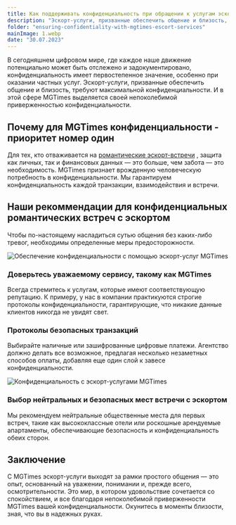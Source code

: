 ```yaml
---
title: Как поддерживать конфиденциальность при обращении к услугам эскорта
description: "Эскорт-услуги, призванные обеспечить общение и близость, требуют максимальной конфиденциальности. И в этой сфере MGTimes выделяется своей непоколебимой приверженностью конфиденциальности"
folder: "ensuring-confidentiality-with-mgtimes-escort-services"
mainImage: 1.webp
date: "30.07.2023"
---
```


В сегодняшнем цифровом мире, где каждое наше движение потенциально может быть отслежено и задокументировано, конфиденциальность имеет первостепенное значение, особенно при оказании частных услуг. 
Эскорт-услуги, призванные обеспечить общение и близость, требуют максимальной конфиденциальности. И в этой сфере MGTimes выделяется своей непоколебимой приверженностью конфиденциальности.

## Почему для MGTimes конфиденциальности - приоритет номер один
Для тех, кто отваживается на <a href="https://mgtimes.ae/ru/services/romantic-escort-meetings" class="menu__link" data-v-f81b9fa1="">романтические эскорт-встречи</a> , защита как личных, так и финансовых данных — это больше, чем забота — это необходимость.
MGTimes признает врожденную человеческую потребность в конфиденциальности. Мы гарантируем конфиденциальность каждой транзакции, взаимодействия и встречи. 

## Наши рекоммендации для конфиденциальных романтических встреч с эскортом
Чтобы по-настоящему насладиться сутью общения без каких-либо тревог, необходимы определенные меры предосторожности.

![Обеспечение конфиденциальности с помощью эскорт-услуг MGTimes](/assets/img/media/ensuring-confidentiality-with-mgtimes-escort-services/2.webp "Eобеспечение конфиденциальности с эскорт-услугами")

### Доверьтесь уважаемому сервису, такому как MGTimes
Всегда стремитесь к услугам, которые имеют соответствующую репутацию. К примеру, у нас в компании практикуются строгие протоколы конфиденциальности, гарантирующие, что никакие данные клиентов никогда не увидят свет.


### Протоколы безопасных транзакций
Выбирайте наличные или зашифрованные цифровые платежи. Агентство должно делать все возможное, предлагая несколько незаметных способов оплаты, добавляя еще один слой к завесе конфиденциальности.


![Конфиденциальность с эскорт-услугами MGTimes](/assets/img/media/ensuring-confidentiality-with-mgtimes-escort-services/3.webp "Конфиденциальность с Эскортом")

### Выбор нейтральных и безопасных мест встречи с эскортом
Мы рекомендуем нейтральные общественные места для первых встреч, такие как высококлассные отели или роскошные арендуемые апартаменты, обеспечивающие безопасность и конфиденциальность обеих сторон.


## Заключение
С MGTimes эскорт-услуги выходят за рамки простого общения — это опыт, основанный на уважении, понимании и, прежде всего, осмотрительности. Это мир, в котором удовольствие сочетается со спокойствием, и все благодаря непоколебимой приверженности MGTimes вашей конфиденциальности. Окунитесь в моменты близости, зная, что вы в надежных руках.


